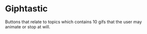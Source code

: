 # Giphtastic
Buttons that relate to topics which contains 10 gifs that the user may animate or stop at will.
